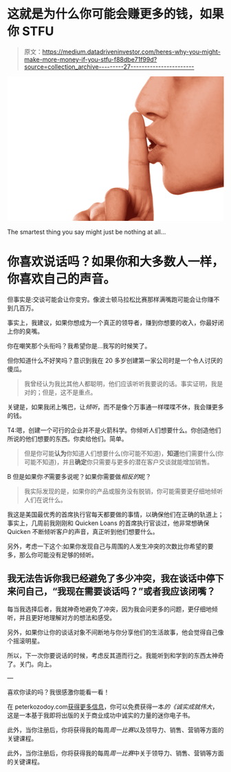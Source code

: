 # 这就是为什么你可能会赚更多的钱，如果你 STFU

> 原文：<https://medium.datadriveninvestor.com/heres-why-you-might-make-more-money-if-you-stfu-f88dbe71f99d?source=collection_archive---------27----------------------->

![](img/dbd12ae5bda1da8f664336dfefb0497b.png)

The smartest thing you say might just be nothing at all…

# 你喜欢说话吗？如果你和大多数人一样，你喜欢自己的声音。

但事实是:交谈可能会让你变穷。像波士顿马拉松比赛那样满嘴跑可能会让你赚不到几百万。

事实上，我建议，如果你想成为一个真正的领导者，赚到你想要的收入，你最好闭上你的臭嘴。

你在嘲笑那个头衔吗？我希望你是…我写的时候笑了。

但你知道什么不好笑吗？意识到我在 20 多岁创建第一家公司时是一个令人讨厌的傻瓜。

> 我曾经认为我比其他人都聪明，他们应该听听我要说的话。事实证明，我是对的；但是，这不是重点。

关键是，如果我闭上嘴巴，让*倾听*，而不是像个万事通一样喋喋不休，我会赚更多的钱。

T4:嗯，创建一个可行的企业并不是火箭科学。你倾听人们想要什么。你创造他们所说的他们想要的东西。你卖给他们。简单。

> 但是你可能**认为**你知道人们想要什么(你可能不知道)，**知道**他们需要什么(你可能不知道)，并且**确定**你只需要与更多的潜在客户交谈就能增加销售。

B 但是如果你*不*需要多说呢？如果你需要做*相反的*呢？

> 我实际发现的是，如果你的产品或服务没有脱销，你可能需要更仔细地倾听人们在说什么。

我这是美国最优秀的首席执行官每天都要做的事情，以确保他们在正确的轨道上；事实上，几周前我刚刚和 Quicken Loans 的首席执行官谈过，他非常想确保 Quicken 不断倾听客户的声音，真正听到他们想要什么。

另外，考虑一下这个:如果你发现自己与周围的人发生冲突的次数比你希望的要多，那么你可能没有足够的倾听。

## 我无法告诉你我已经避免了多少冲突，我在谈话中停下来问自己，“我现在需要谈话吗？”或者我应该闭嘴？

每当我选择后者，我就神奇地避免了冲突，因为我会问更多的问题，更仔细地倾听，并且更好地理解对方的想法和感受。

另外，如果你让你的谈话对象不间断地与你分享他们的生活故事，他会觉得自己像个摇滚明星。

所以，下一次你要说话的时候，考虑反其道而行之。我能听到和学到的东西太神奇了。关门。向上。

—

喜欢你读的吗？我很感激你能看一看！

在 peterkozodoy.com[获得更多信息](http://www.peterkozodoy.com)，你可以免费获得一本*的《诚实成就伟大*，这是一本基于我即将出版的关于商业成功中诚实的力量的迷你电子书。

此外，当你注册后，你将获得我的每周*周一比赛*以及领导力、销售、营销等方面的关键课程。

此外，当你注册后，你将获得我的每周*周一比赛*中关于领导力、销售、营销等方面的关键课程。